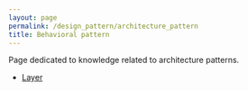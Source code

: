 ```yaml
---
layout: page
permalink: /design_pattern/architecture_pattern
title: Behavioral pattern
---
```


Page dedicated to knowledge related to architecture patterns.

- [Layer](/wiki/design_pattern/architecture_pattern/layer)



